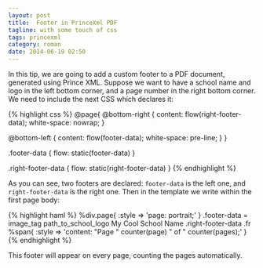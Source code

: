 ```yaml
---
layout: post
title:  Footer in PrinceXml PDF
tagline: with some touch of css
tags: princexml
category: roman
date: 2014-06-19 02:50
---
```

In this tip, we are going to add a custom footer to a PDF document, generated using Prince XML. Suppose we want to have a school name and logo in the left bottom corner, and a page number in the right bottom corner. We need to include the next CSS which declares it:

{% highlight css %}
@page{
  @bottom-right {
    content: flow(right-footer-data);
    white-space: nowrap;
  }

  @bottom-left {
    content: flow(footer-data);
    white-space: pre-line;
  }
}

.footer-data {
  flow: static(footer-data)
}

.right-footer-data {
  flow: static(right-footer-data)
}
{% endhighlight %}

As you can see, two footers are declared: `footer-data` is the left one, and `right-footer-data` is the right one. Then in the template we write within the first page body:

{% highlight haml %}
%div.page{ :style => 'page: portrait;' }
  .footer-data
    = image_tag path_to_school_logo
    My Cool School Name
  .right-footer-data
    .fr
      %span{ :style => 'content: "Page " counter(page) " of " counter(pages);' }
{% endhighlight %}

This footer will appear on every page, counting the pages automatically.

